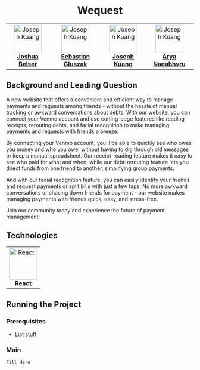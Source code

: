 <h1 align="center">
  Wequest
  </br>
</h1>

<table align="center">
  <tr>
    <td align="center"><a href="https://www.linkedin.com/in/joshua-belser-6119b924b/"><img src="https://media.licdn.com/dms/image/D5603AQEkpMTp1N8TGA/profile-displayphoto-shrink_400_400/0/1677040213506?e=1682553600&v=beta&t=HCZqTRngwPK0acoA13FHsVE-RBbi5K4QqQ7zex0Xeo0" width="75px;" height="75px;" alt="Joseph Kuang"/><br /><b>Joshua Belser</b></a><br /></td>
    <td align="center"><a href="https://www.linkedin.com/in/sebastiangluszak/"><img src="https://media.licdn.com/dms/image/C4E03AQHZtnG5jYf-6Q/profile-displayphoto-shrink_400_400/0/1625054399152?e=1682553600&v=beta&t=Nq93zk5o2ZFBhsvwkP9ryLy6V68wnyuu_7z-h-d6HFE" width="75px;" height="75px;" alt="Joseph Kuang"/><br /><b>Sebastian Gluszak</b></a><br /></td>
    <td align="center"><a href="https://www.linkedin.com/in/sebastian-sovailescu/"><img src="https://media.licdn.com/dms/image/C5603AQGsokP5bxVmug/profile-displayphoto-shrink_400_400/0/1653078867544?e=1682553600&v=beta&t=5oyQfv6NrZyIYi_b8hqFG2-LVzaTGPNlwVm6yjiIbXI" width="75px;" height="75px;" alt="Joseph Kuang"/><br /><b>Joseph Kuang</b></a><br /></td>
    <td align="center"><a href="https://www.linkedin.com/in/arya-nagabhyru-372514232/"><img src="https://media.licdn.com/dms/image/C4E03AQE652jwdbFm_w/profile-displayphoto-shrink_400_400/0/1645238585507?e=1682553600&v=beta&t=TKa1wG_AbCcsYGbV_pbC8uxIZexGYT4lNski0QwBJXg" width="75px;" height="75px;" alt="Joseph Kuang"/><br /><b>Arya Nagabhyru</b></a><br /></td>
    </tr>
</table>

## Background and Leading Question

A new website that offers a convenient and efficient way to manage payments and requests among friends - without the hassle of manual tracking or awkward conversations about debts. With our website, you can connect your Venmo account and use cutting-edge features like reading receipts, rerouting debts, and facial recognition to make managing payments and requests with friends a breeze.

By connecting your Venmo account, you'll be able to quickly see who owes you money and who you owe, without having to dig through old messages or keep a manual spreadsheet. Our receipt-reading feature makes it easy to see who paid for what and when, while our debt-rerouting feature lets you direct funds from one friend to another, simplifying group payments.

And with our facial recognition feature, you can easily identify your friends and request payments or split bills with just a few taps. No more awkward conversations or chasing down friends for payment - our website makes managing payments with friends quick, easy, and stress-free.

Join our community today and experience the future of payment management!

## Technologies

<table align="center">
  <tr>
    <td align="center"><a href=https://reactjs.org/"><img src="https://cdn4.iconfinder.com/data/icons/logos-3/600/React.js_logo-512.png" width="75px;" height="85px;" alt="React"/><br /><b>React</b></a></td>
</table>

## Running the Project

### Prerequisites
- List stuff

### Main 

```bash
Fill Here
```
